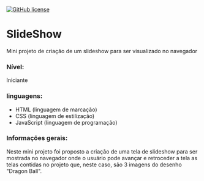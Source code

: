 <a href="https://github.com/tisamira/SlideShow-JS/blob/main/LICENSE"><img alt="GitHub license" src="https://img.shields.io/github/license/tisamira/SlideShow-JS"></a>

# SlideShow
Mini projeto de criação de um slideshow para ser visualizado no navegador

### Nível:
Iniciante

### linguagens:

- HTML (linguagem de marcação)
- CSS (linguagem de estilização) 
- JavaScript (linguagem de programação)

### Informações gerais:
Neste mini projeto foi proposto a criação de uma tela de slideshow para ser mostrada no navegador onde o usuário pode avançar e retroceder a tela as telas contidas no projeto que, neste caso, são 3 imagens do desenho "Dragon Ball".



